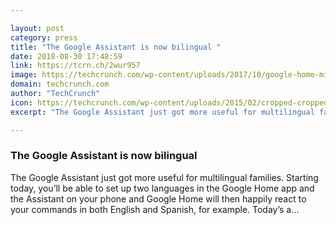 ```yaml
---

layout: post
category: press
title: "The Google Assistant is now bilingual "
date: 2018-08-30 17:48:59
link: https://tcrn.ch/2wur957
image: https://techcrunch.com/wp-content/uploads/2017/10/google-home-mini1.jpg?w=608
domain: techcrunch.com
author: "TechCrunch"
icon: https://techcrunch.com/wp-content/uploads/2015/02/cropped-cropped-favicon-gradient.png?w=180
excerpt: "The Google Assistant just got more useful for multilingual families. Starting today, you’ll be able to set up two languages in the Google Home app and the Assistant on your phone and Google Home will then happily react to your commands in both English and Spanish, for example. Today’s a…"

---
```


### The Google Assistant is now bilingual 

The Google Assistant just got more useful for multilingual families. Starting today, you’ll be able to set up two languages in the Google Home app and the Assistant on your phone and Google Home will then happily react to your commands in both English and Spanish, for example. Today’s a…